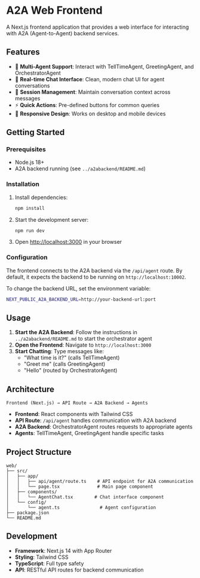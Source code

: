 # A2A Web Frontend

A Next.js frontend application that provides a web interface for interacting with A2A (Agent-to-Agent) backend services.

## Features

- 🤖 **Multi-Agent Support**: Interact with TellTimeAgent, GreetingAgent, and OrchestratorAgent
- 💬 **Real-time Chat Interface**: Clean, modern chat UI for agent conversations
- 🔄 **Session Management**: Maintain conversation context across messages
- ⚡ **Quick Actions**: Pre-defined buttons for common queries
- 📱 **Responsive Design**: Works on desktop and mobile devices

## Getting Started

### Prerequisites

- Node.js 18+ 
- A2A backend running (see `../a2abackend/README.md`)

### Installation

1. Install dependencies:
   ```bash
   npm install
   ```

2. Start the development server:
   ```bash
   npm run dev
   ```

3. Open [http://localhost:3000](http://localhost:3000) in your browser

### Configuration

The frontend connects to the A2A backend via the `/api/agent` route. By default, it expects the backend to be running on `http://localhost:10002`.

To change the backend URL, set the environment variable:
```bash
NEXT_PUBLIC_A2A_BACKEND_URL=http://your-backend-url:port
```

## Usage

1. **Start the A2A Backend**: Follow the instructions in `../a2abackend/README.md` to start the orchestrator agent
2. **Open the Frontend**: Navigate to `http://localhost:3000`
3. **Start Chatting**: Type messages like:
   - "What time is it?" (calls TellTimeAgent)
   - "Greet me" (calls GreetingAgent)
   - "Hello" (routed by OrchestratorAgent)

## Architecture

```
Frontend (Next.js) → API Route → A2A Backend → Agents
```

- **Frontend**: React components with Tailwind CSS
- **API Route**: `/api/agent` handles communication with A2A backend
- **A2A Backend**: OrchestratorAgent routes requests to appropriate agents
- **Agents**: TellTimeAgent, GreetingAgent handle specific tasks

## Project Structure

```
web/
├── src/
│   ├── app/
│   │   ├── api/agent/route.ts    # API endpoint for A2A communication
│   │   └── page.tsx              # Main page component
│   ├── components/
│   │   └── AgentChat.tsx        # Chat interface component
│   └── config/
│       └── agent.ts               # Agent configuration
├── package.json
└── README.md
```

## Development

- **Framework**: Next.js 14 with App Router
- **Styling**: Tailwind CSS
- **TypeScript**: Full type safety
- **API**: RESTful API routes for backend communication